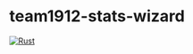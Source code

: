 # team1912-stats-wizard
[![Rust](https://github.com/EthanPinson/team1912-stats-wizard/actions/workflows/rust.yml/badge.svg)](https://github.com/EthanPinson/team1912-stats-wizard/actions/workflows/rust.yml)
